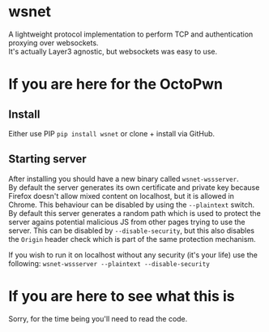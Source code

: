 # wsnet
A lightweight protocol implementation to perform TCP and authentication proxying over websockets.  
It's actually Layer3 agnostic, but websockets was easy to use.

# If you are here for the OctoPwn

## Install
Either use PIP `pip install wsnet` or clone + install via GitHub.

## Starting server
After installing you should have a new binary called `wsnet-wssserver`.  
By default the server generates its own certificate and private key because Firefox doesn't allow mixed content on localhost, but it is allowed in Chrome. This behaviour can be disabled by using the `--plaintext` switch.  
By default this server generates a random path which is used to protect the server agains potential malicious JS from other pages trying to use the server. This can be disabled by `--disable-security`, but this also disables the `Origin` header check which is part of the same protection mechanism.  

If you wish to run it on localhost without any security (it's your life) use the following: `wsnet-wssserver --plaintext --disable-security`

# If you are here to see what this is
Sorry, for the time being you'll need to read the code.
